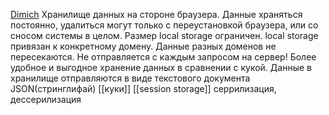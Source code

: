  [Dimich](https://youtu.be/DjrK3PN2_D4?t=815)
Хранилище данных на стороне браузера. Данные храняться постоянно, удалиться могут только с переустановкой браузера, или со сносом системы в целом. Размер local storage ограничен. local storage привязан к конкретному домену. Данные разных доменов не пересекаются. Не отправляется с каждым запросом на сервер! Более удобное и выгодное хранение данных в сравнении с кукой. Данные в хранилище отправляются в виде текстового документа JSON(стринглифай)
[[куки]]
[[session storage]]
серрилизация, дессерилизация 